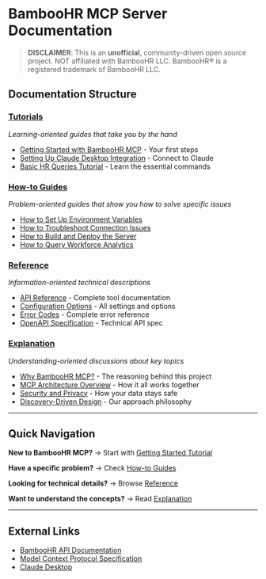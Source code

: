 # BambooHR MCP Server Documentation

> **DISCLAIMER**: This is an **unofficial**, community-driven open source project. NOT affiliated with BambooHR LLC. BambooHR® is a registered trademark of BambooHR LLC.

## Documentation Structure

### [Tutorials](tutorials/)
*Learning-oriented guides that take you by the hand*

- [Getting Started with BambooHR MCP](tutorials/getting-started.md) - Your first steps
- [Setting Up Claude Desktop Integration](tutorials/claude-integration.md) - Connect to Claude
- [Basic HR Queries Tutorial](tutorials/basic-queries.md) - Learn the essential commands

### [How-to Guides](how-to-guides/)
*Problem-oriented guides that show you how to solve specific issues*

- [How to Set Up Environment Variables](how-to-guides/environment-setup.md)
- [How to Troubleshoot Connection Issues](how-to-guides/troubleshooting.md)
- [How to Build and Deploy the Server](how-to-guides/build-and-deploy.md)
- [How to Query Workforce Analytics](how-to-guides/workforce-analytics.md)

### [Reference](reference/)
*Information-oriented technical descriptions*

- [API Reference](reference/api.md) - Complete tool documentation
- [Configuration Options](reference/configuration.md) - All settings and options
- [Error Codes](reference/error-codes.md) - Complete error reference
- [OpenAPI Specification](reference/public-openapi.yaml) - Technical API spec

### [Explanation](explanation/)
*Understanding-oriented discussions about key topics*

- [Why BambooHR MCP?](explanation/why-bamboo-mcp.md) - The reasoning behind this project
- [MCP Architecture Overview](explanation/mcp-architecture.md) - How it all works together
- [Security and Privacy](explanation/security.md) - How your data stays safe
- [Discovery-Driven Design](explanation/discovery-design.md) - Our approach philosophy

---

## Quick Navigation

**New to BambooHR MCP?** → Start with [Getting Started Tutorial](tutorials/getting-started.md)

**Have a specific problem?** → Check [How-to Guides](how-to-guides/)

**Looking for technical details?** → Browse [Reference](reference/)

**Want to understand the concepts?** → Read [Explanation](explanation/)

---

## External Links

- [BambooHR API Documentation](https://documentation.bamboohr.com/)
- [Model Context Protocol Specification](https://modelcontextprotocol.io/)
- [Claude Desktop](https://claude.ai/download) 